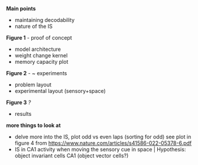 
**Main points**
- maintaining decodability
- nature of the IS

**Figure 1** - proof of concept
- model architecture
- weight change kernel
- memory capacity plot

**Figure 2** - ~ experiments
- problem layout
- experimental layout (sensory+space)

**Figure 3** *?*
- results

**more things to look at**
- delve more into the IS, plot odd vs even laps (sorting for odd) see plot in figure 4 from https://www.nature.com/articles/s41586-022-05378-6.pdf
- IS in CA1 activity when moving the sensory cue in space | Hypothesis: object invariant cells CA1 (object vector cells?)


